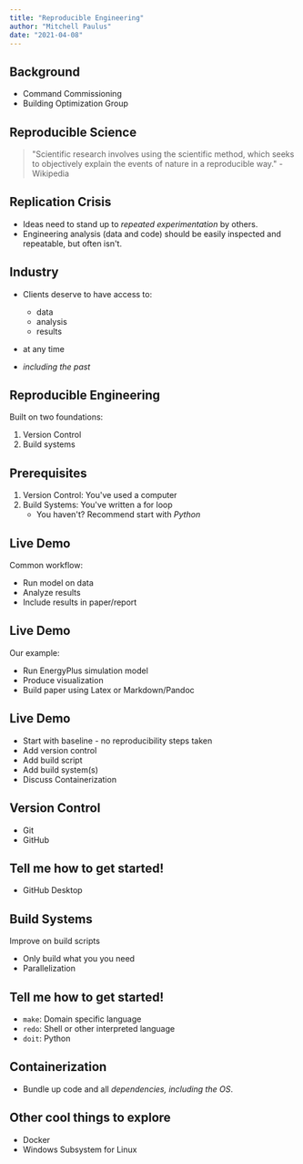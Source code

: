 ```yaml
---
title: "Reproducible Engineering"
author: "Mitchell Paulus"
date: "2021-04-08"
---
```


## Background

- Command Commissioning
- Building Optimization Group

## Reproducible Science

> "Scientific research involves using the scientific method, which seeks
> to objectively explain the events of nature in a reproducible way." -
> Wikipedia


## Replication Crisis

- Ideas need to stand up to *repeated experimentation* by others.
- Engineering analysis (data and code) should be easily inspected and
  repeatable, but often isn't.

## Industry

- Clients deserve to have access to:
    - data
    - analysis
    - results

- at any time
- *including the past*

## Reproducible Engineering

Built on two foundations:

1. Version Control
2. Build systems

## Prerequisites

1. Version Control: You've used a computer
2. Build Systems: You've written a for loop
    - You haven't? Recommend start with *Python*

## Live Demo

Common workflow:

- Run model on data
- Analyze results
- Include results in paper/report

## Live Demo

Our example:

- Run EnergyPlus simulation model
- Produce visualization
- Build paper using Latex or Markdown/Pandoc

## Live Demo

- Start with baseline - no reproducibility steps taken
- Add version control
- Add build script
- Add build system(s)
- Discuss Containerization

## Version Control

- Git
- GitHub

## Tell me how to get started!

- GitHub Desktop

## Build Systems

Improve on build scripts

- Only build what you you need
- Parallelization

## Tell me how to get started!

- `make`: Domain specific language
- `redo`: Shell or other interpreted language
- `doit`: Python

## Containerization

- Bundle up code and all *dependencies, including the OS*.

## Other cool things to explore

- Docker
- Windows Subsystem for Linux

